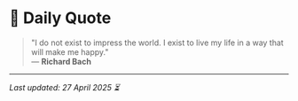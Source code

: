 # 📜 Daily Quote

> "I do not exist to impress the world. I exist to live my life in a way that will make me happy."  
> — **Richard Bach**

---

_Last updated: 27 April 2025 ⏳_
